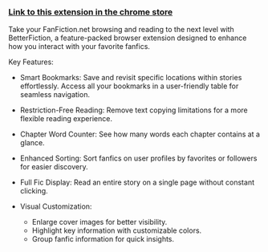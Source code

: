 ### [Link to this extension in the chrome store](https://chromewebstore.google.com/detail/betterfiction-fanfictionn/phhdklbifojeakgelbijajifknjbhndh)

Take your FanFiction.net browsing and reading to the next level with BetterFiction, a feature-packed browser extension designed to enhance how you interact with your favorite fanfics.

Key Features:
- Smart Bookmarks: Save and revisit specific locations within stories effortlessly. Access all your bookmarks in a user-friendly table for seamless navigation.

- Restriction-Free Reading: Remove text copying limitations for a more flexible reading experience.

- Chapter Word Counter: See how many words each chapter contains at a glance.

- Enhanced Sorting: Sort fanfics on user profiles by favorites or followers for easier discovery.

- Full Fic Display: Read an entire story on a single page without constant clicking.

- Visual Customization:
   - Enlarge cover images for better visibility.
   - Highlight key information with customizable colors.
   - Group fanfic information for quick insights.

